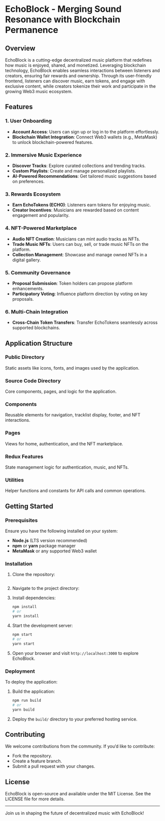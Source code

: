 # EchoBlock - Merging Sound Resonance with Blockchain Permanence

## Overview

EchoBlock is a cutting-edge decentralized music platform that redefines how music is enjoyed, shared, and monetized. Leveraging blockchain technology, EchoBlock enables seamless interactions between listeners and creators, ensuring fair rewards and ownership. Through its user-friendly frontend, listeners can discover music, earn tokens, and engage with exclusive content, while creators tokenize their work and participate in the growing Web3 music ecosystem.

## Features

### 1. User Onboarding
- **Account Access**: Users can sign up or log in to the platform effortlessly.
- **Blockchain Wallet Integration**: Connect Web3 wallets (e.g., MetaMask) to unlock blockchain-powered features.

### 2. Immersive Music Experience
- **Discover Tracks**: Explore curated collections and trending tracks.
- **Custom Playlists**: Create and manage personalized playlists.
- **AI-Powered Recommendations**: Get tailored music suggestions based on preferences.

### 3. Rewards Ecosystem
- **Earn EchoTokens (ECHO)**: Listeners earn tokens for enjoying music.
- **Creator Incentives**: Musicians are rewarded based on content engagement and popularity.

### 4. NFT-Powered Marketplace
- **Audio NFT Creation**: Musicians can mint audio tracks as NFTs.
- **Trade Music NFTs**: Users can buy, sell, or trade music NFTs on the platform.
- **Collection Management**: Showcase and manage owned NFTs in a digital gallery.

### 5. Community Governance
- **Proposal Submission**: Token holders can propose platform enhancements.
- **Participatory Voting**: Influence platform direction by voting on key proposals.

### 6. Multi-Chain Integration
- **Cross-Chain Token Transfers**: Transfer EchoTokens seamlessly across supported blockchains.

## Application Structure

### Public Directory
Static assets like icons, fonts, and images used by the application.

### Source Code Directory
Core components, pages, and logic for the application.

### Components
Reusable elements for navigation, tracklist display, footer, and NFT interactions.

### Pages
Views for home, authentication, and the NFT marketplace.

### Redux Features
State management logic for authentication, music, and NFTs.

### Utilities
Helper functions and constants for API calls and common operations.

## Getting Started

### Prerequisites
Ensure you have the following installed on your system:
- **Node.js** (LTS version recommended)
- **npm** or **yarn** package manager
- **MetaMask** or any supported Web3 wallet

### Installation

1. Clone the repository:
   ```bash
   ```

2. Navigate to the project directory:
   


3. Install dependencies:
   ```bash
   npm install
   # or
   yarn install
   ```

4. Start the development server:
   ```bash
   npm start
   # or
   yarn start
   ```

5. Open your browser and visit `http://localhost:3000` to explore EchoBlock.

### Deployment
To deploy the application:
1. Build the application:
   ```bash
   npm run build
   # or
   yarn build
   ```
2. Deploy the `build/` directory to your preferred hosting service.

## Contributing
We welcome contributions from the community. If you’d like to contribute:
- Fork the repository.
- Create a feature branch.
- Submit a pull request with your changes.

## License
EchoBlock is open-source and available under the MIT License. See the LICENSE file for more details.

---

Join us in shaping the future of decentralized music with EchoBlock!

